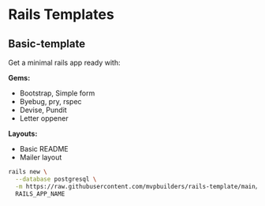 # Rails Templates

## Basic-template

Get a minimal rails app ready with:

**Gems:**
- Bootstrap, Simple form
- Byebug, pry, rspec
- Devise, Pundit
- Letter oppener

**Layouts:**
- Basic README
- Mailer layout


```bash
rails new \
  --database postgresql \
  -m https://raw.githubusercontent.com/mvpbuilders/rails-template/main/basic_template.rb \
  RAILS_APP_NAME
